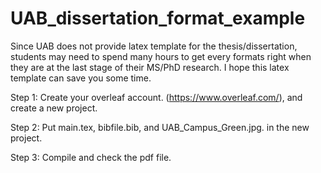 # UAB_dissertation_format_example

Since UAB does not provide latex template for the thesis/dissertation, students may need to spend many hours to get every formats right when they are at the last stage of their MS/PhD research. I hope this latex template can save you some time.

Step 1: Create your overleaf account. (https://www.overleaf.com/), and create a new project.

Step 2: Put main.tex, bibfile.bib, and UAB_Campus_Green.jpg. in the new project.

Step 3: Compile and check the pdf file.
